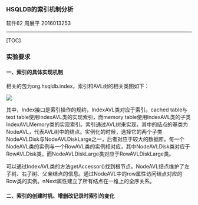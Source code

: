 ### HSQLDB的索引机制分析

软件62 周展平 2016013253

------

[TOC]

### 实验要求

#### 一、索引的具体实现机制

相关的包为org.hsqldb.index，索引和AVL树的相关类图如下：

![](索引.png)

其中，Index接口是索引操作的规约，IndexAVL类对应于索引。cached table与text table使用IndexAVL类的实现索引，而memory table使用IndexAVL类的子类IndexAVLMemory类的实现索引。索引通过AVL树来实现，其中的结点的基类为NodeAVL，代表AVL树中的结点。实例化的时候，选择它的两个子类NodeAVLDisk与NodeAVLDiskLarge之一，后者对应于较大的数据库。每一个NodeAVL类的实例与一个RowAVL类的实例相对应，其中NodeAVLDisk类对应于RowAVLDisk类，而NodeAVLDiskLarge类对应于RowAVLDiskLarge类。

可以通过IndexAVL类的方法getAccessor()找到根节点。NodeAVL结点维护了左子树、右子树、父亲结点的信息。通过NodeAVL中的row属性访问结点对应的Row类的实例。nNext属性建立了所有结点在一维上的全序关系。



#### 二、索引的创建时机、增删改记录时索引的变化

